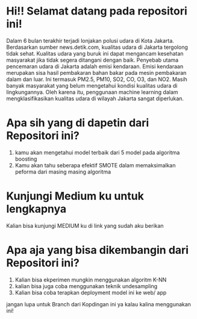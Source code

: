 # Hi!! Selamat datang pada repositori ini!
Dalam 6 bulan terakhir terjadi lonjakan polusi udara di Kota Jakarta. Berdasarkan sumber news.detik.com, kualitas udara di Jakarta tergolong tidak sehat. Kualitas udara yang buruk ini dapat mengancam kesehatan masyarakat jika tidak segera ditangani dengan baik. Penyebab utama pencemaran udara di Jakarta adalah emisi kendaraan. Emisi kendaraan merupakan sisa hasil pembakaran bahan bakar pada mesin pembakaran dalam dan luar. Ini termasuk PM2.5, PM10, SO2, CO, O3, dan NO2. Masih banyak masyarakat yang belum mengetahui kondisi kualitas udara di lingkungannya. Oleh karena itu, penggunaan machine learning dalam mengklasifikasikan kualitas udara di wilayah Jakarta sangat diperlukan.

# Apa sih yang di dapetin dari Repositori ini?
1. kamu akan mengetahui  model terbaik dari 5 model pada algoritma boosting
2. Kamu akan tahu seberapa efektif SMOTE dalam memaksimalkan peforma dari masing masing algoritma

# Kunjungi Medium ku untuk lengkapnya 
Kalian bisa kunjungi MEDIUM ku di link yang sudah aku berikan

# Apa aja yang bisa dikembangin dari Repositori ini?
1. Kalian bisa ekperimen mungkin menggunakan algoritm K-NN
2. kalian bisa juga coba menggunakan teknik undesampling
3. Kalian bisa coba terapkan deployment model ini ke web/ app

jangan lupa untuk Branch dari Kopdingan ini ya kalau kalina menggunakan ini!
